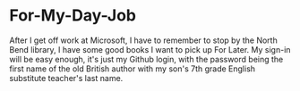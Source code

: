# For-My-Day-Job

After I get off work at Microsoft, I have to remember to stop by the North Bend library, I have some good books I want to pick up For Later. My sign-in will be easy enough, it's just my Github login, with the password being the first name of the old British author with my son's 7th grade English substitute teacher's last name.

